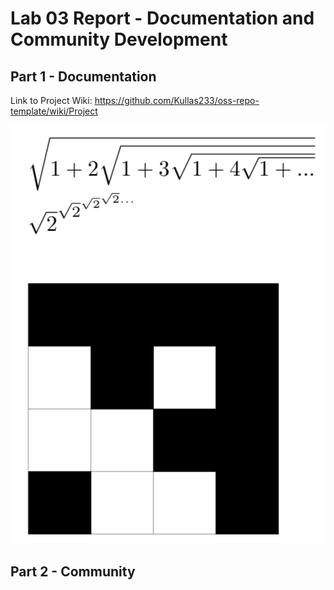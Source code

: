# Lab 03 Report - Documentation and Community Development
## Part 1 - Documentation
Link to Project Wiki: https://github.com/Kullas233/oss-repo-template/wiki/Project

<img src="images/latex.png">

## Part 2 - Community
